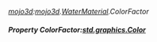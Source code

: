 _[mojo3d](../../modules/mojo3d/mojo3d-module.md):[mojo3d](../../modules/mojo3d/mojo3d-module.md).[WaterMaterial](../../modules/mojo3d/mojo3d-watermaterial.md).ColorFactor_
##### Property ColorFactor:[std.graphics.Color](../../modules/std/std-graphics-color.md)

